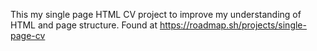 This my single page HTML CV project to improve my understanding of HTML and page structure. Found at https://roadmap.sh/projects/single-page-cv
